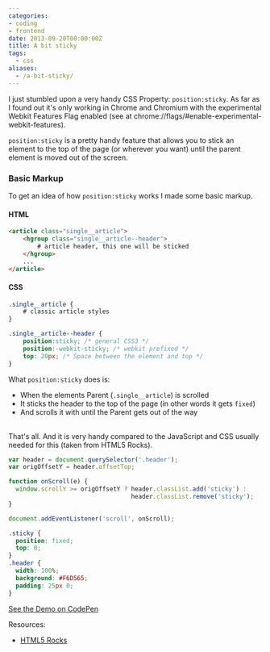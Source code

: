 ```yaml
---
categories:
- coding
- frontend
date: 2013-09-20T00:00:00Z
title: A bit sticky
tags:
  - css
aliases:
  - /a-bit-sticky/
---
```


I just stumbled upon a very handy CSS Property: `position:sticky`. As far as I found out it's only working in Chrome and Chromium with the experimental Webkit Features Flag enabled (see at chrome://flags/#enable-experimental-webkit-features).

`position:sticky` is a pretty handy feature that allows you to stick an element to the top of the page (or wherever you want) until the parent element is moved out of the screen. 

### Basic Markup
To get an idea of how `position:sticky` works I made some basic markup.

#### HTML
```html 
<article class="single__article">
    <hgroup class="single__article--header">
        # article header, this one will be sticked
    </hgroup>
    ...
</article>
```

#### CSS 
```css 
.single__article {
    # classic article styles
}

.single__article--header {
    position:sticky; /* general CSS3 */
    position:-webkit-sticky; /* webkit prefixed */
    top: 20px; /* Space between the element and top */
}
```

What `position:sticky` does is:

-   When the elements Parent (`.single__article`) is scrolled
-   It sticks the header to the top of the page (in other words it gets `fixed`)
-   And scrolls it with until the Parent gets out of the way

<br>
That's all. And it is very handy compared to the JavaScript and CSS usually needed for this (taken from HTML5 Rocks).

```js 
var header = document.querySelector('.header');
var origOffsetY = header.offsetTop;

function onScroll(e) {
  window.scrollY >= origOffsetY ? header.classList.add('sticky') :
                                  header.classList.remove('sticky');
}

document.addEventListener('scroll', onScroll);
```

```css 
.sticky {
  position: fixed;
  top: 0;
}
.header {
  width: 100%;
  background: #F6D565;
  padding: 25px 0;
}
```

[See the Demo on CodePen](http://codepen.io/kevingimbel/pen/Cybof)

Resources:

-   [HTML5 Rocks](http://updates.html5rocks.com/2012/08/Stick-your-landings-position-sticky-lands-in-WebKit)
